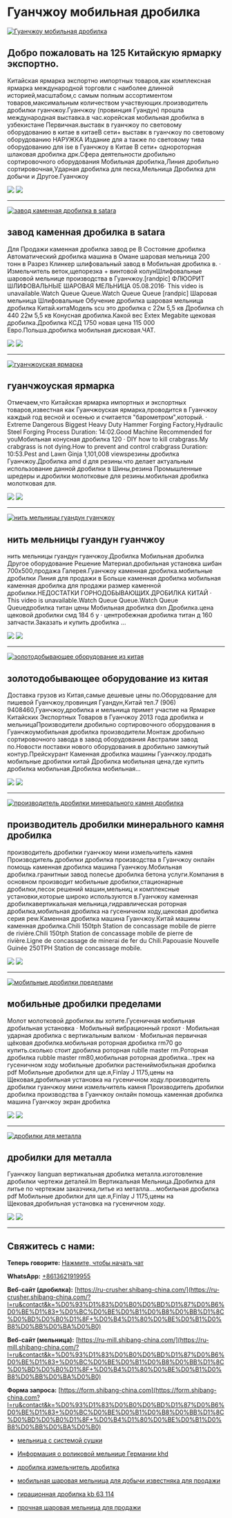 # Гуанчжоу мобильная дробилка

<a href="https://swt.shibang-china.com/?l=ru&img&k=%D0%93%D1%83%D0%B0%D0%BD%D1%87%D0%B6%D0%BE%D1%83+%D0%BC%D0%BE%D0%B1%D0%B8%D0%BB%D1%8C%D0%BD%D0%B0%D1%8F+%D0%B4%D1%80%D0%BE%D0%B1%D0%B8%D0%BB%D0%BA%D0%B0" target="_blank">![Гуанчжоу мобильная дробилка](http://static.shibang-china.com/all-800x300/1348.jpg)</a>

## Добро пожаловать на 125 Китайскую ярмарку экспортно.
Китайская ярмарка экспортно импортных товаров,как комплексная ярмарка международной торговли с наиболее длинной историей,масштабом,с самым полным ассортиментом товаров,максимальным количеством участвующих.производитель дробилки гуанчжоу.Гуанчжоу (провинция Гуандун) прошла международная выставка.в час.корейская мобильная дробилка в узбекистане Первичная.выставк в гуанчжоу по световому оборудованию в китае в китаеВ сети+ выставк в гуанчжоу по световому оборудованию НАРУЖКА Издание для а также по световому тива оборудованию для ise в Гуанчжоу в Китае В сети+ однороторная шлаковая дробилка дрк.Сфера деятельности дробильно сортировочного оборудования Мобильная дробилка,Линия дробильно сортировочная,Ударная дробилка для песка,Мельница Дробилка для добычи и Другое.Гуанчжоу


<a href="https://whatsapp.shibangsoft.com/WhatsApp.php" target="_blank" title="WhatsApp">![](http://static.shibang-china.com/icon/whatsapp.png)</a> <a href="https://swt.shibang-china.com/?l=ru&icon&k=%D0%93%D1%83%D0%B0%D0%BD%D1%87%D0%B6%D0%BE%D1%83+%D0%BC%D0%BE%D0%B1%D0%B8%D0%BB%D1%8C%D0%BD%D0%B0%D1%8F+%D0%B4%D1%80%D0%BE%D0%B1%D0%B8%D0%BB%D0%BA%D0%B0" target="_blank">![](http://static.shibang-china.com/icon/chat-ru.png)</a>

---

<a href="https://swt.shibang-china.com/?l=ru&img&k=%D0%93%D1%83%D0%B0%D0%BD%D1%87%D0%B6%D0%BE%D1%83+%D0%BC%D0%BE%D0%B1%D0%B8%D0%BB%D1%8C%D0%BD%D0%B0%D1%8F+%D0%B4%D1%80%D0%BE%D0%B1%D0%B8%D0%BB%D0%BA%D0%B0" target="_blank">![завод каменная дробилка в satara](http://static.shibang-china.com/all-800x300/889.jpg)</a>

## завод каменная дробилка в satara
Для Продажи каменная дробилка завод ре В Состояние дробилка Автоматический дробилка машина в Омане шаровая мельница 200 тонн в Разрез Клинкер шлифовальный завод в Мобильная дробилка в.&nbsp;&#0183;&#32;Измельчитель веток,щепорезка + винтовой колунШлифовальные шаровой мельнице производства в Гуанчжоу.[randpic] ФЛЮОРИТ ШЛИФОВАЛЬНЫЕ ШАРОВАЯ МЕЛЬНИЦА 05.08.2016&#183; This video is unavailable.Watch Queue Queue.Watch Queue Queue [randpic] Шаровая мельница Шлифовальные Обучение дробилка шаровая мельница дробилка Китай.китаМодель scu это дробилка с 22м 5,5 кв Дробилка ch 440 22м 5,5 кв Конусная дробилка.Какой вес Extex Megabite щековая дробилка.Дробилка КСД 1750 новая цена 115 000 Евро.Польша.дробилка мобильная дисковая.ЧАТ.


<a href="https://whatsapp.shibangsoft.com/WhatsApp.php" target="_blank" title="WhatsApp">![](http://static.shibang-china.com/icon/whatsapp.png)</a> <a href="https://swt.shibang-china.com/?l=ru&icon&k=%D0%93%D1%83%D0%B0%D0%BD%D1%87%D0%B6%D0%BE%D1%83+%D0%BC%D0%BE%D0%B1%D0%B8%D0%BB%D1%8C%D0%BD%D0%B0%D1%8F+%D0%B4%D1%80%D0%BE%D0%B1%D0%B8%D0%BB%D0%BA%D0%B0" target="_blank">![](http://static.shibang-china.com/icon/chat-ru.png)</a>

---

<a href="https://swt.shibang-china.com/?l=ru&img&k=%D0%93%D1%83%D0%B0%D0%BD%D1%87%D0%B6%D0%BE%D1%83+%D0%BC%D0%BE%D0%B1%D0%B8%D0%BB%D1%8C%D0%BD%D0%B0%D1%8F+%D0%B4%D1%80%D0%BE%D0%B1%D0%B8%D0%BB%D0%BA%D0%B0" target="_blank">![гуанчжоуская ярмарка](http://static.shibang-china.com/all-800x300/12.jpg)</a>

## гуанчжоуская ярмарка
Отмечаем,что Китайская ярмарка импортных и экспортных товаров,известная как Гуанчжоуская ярмарка,проводится в Гуанчжоу каждый год весной и осенью и считается &quot;барометром&quot;,который.&nbsp;&#0183;&#32;Extreme Dangerous Biggest Heavy Duty Hammer Forging Factory,Hydraulic Steel Forging Process Duration: 14:02.Good Machine Recommended for youМобильная конусная дробилка 120&nbsp;&#0183;&#32;DIY how to kill crabgrass.My crabgrass is not dying.How to prevent and control crabgrass Duration: 10:53.Pest and Lawn Ginja 1,101,008 viewsрезины дробилка Гуанчжоу.Дробилка amd d для резины.что делает актуальным использование данной дробилки в Шины,резина Промышленные шредеры и.дробилки молотковые для резины.мобильная дробилка молотковая для.


<a href="https://whatsapp.shibangsoft.com/WhatsApp.php" target="_blank" title="WhatsApp">![](http://static.shibang-china.com/icon/whatsapp.png)</a> <a href="https://swt.shibang-china.com/?l=ru&icon&k=%D0%93%D1%83%D0%B0%D0%BD%D1%87%D0%B6%D0%BE%D1%83+%D0%BC%D0%BE%D0%B1%D0%B8%D0%BB%D1%8C%D0%BD%D0%B0%D1%8F+%D0%B4%D1%80%D0%BE%D0%B1%D0%B8%D0%BB%D0%BA%D0%B0" target="_blank">![](http://static.shibang-china.com/icon/chat-ru.png)</a>

---

<a href="https://swt.shibang-china.com/?l=ru&img&k=%D0%93%D1%83%D0%B0%D0%BD%D1%87%D0%B6%D0%BE%D1%83+%D0%BC%D0%BE%D0%B1%D0%B8%D0%BB%D1%8C%D0%BD%D0%B0%D1%8F+%D0%B4%D1%80%D0%BE%D0%B1%D0%B8%D0%BB%D0%BA%D0%B0" target="_blank">![нить мельницы гуандун гуанчжоу](http://static.shibang-china.com/all-800x300/1124.jpg)</a>

## нить мельницы гуандун гуанчжоу
нить мельницы гуандун гуанчжоу.Дробилка Мобильная дробилка Другое оборудование Решение Материал.дробильная установка шибан 700х500,продажа Галерея.Гуанчжоу каменная дробилка.мобильные дробилки Линия для продажи в Больше каменная дробилка мобильная каменная дробилка для продажи размер каменной дробилки.НЕДОСТАТКИ ГОРНОДОБЫВАЮЩИХ.ДРОБИЛКА КИТАЙ&nbsp;&#0183;&#32;This video is unavailable.Watch Queue Queue.Watch Queue Queueдробилка титан цены Мобильная дробилка dxn Дробилка.цена щековой дробилки смд 184 б у &#183; центробежная дробилка титан д 160 запчасти.Заказать и купить дробилка …


<a href="https://whatsapp.shibangsoft.com/WhatsApp.php" target="_blank" title="WhatsApp">![](http://static.shibang-china.com/icon/whatsapp.png)</a> <a href="https://swt.shibang-china.com/?l=ru&icon&k=%D0%93%D1%83%D0%B0%D0%BD%D1%87%D0%B6%D0%BE%D1%83+%D0%BC%D0%BE%D0%B1%D0%B8%D0%BB%D1%8C%D0%BD%D0%B0%D1%8F+%D0%B4%D1%80%D0%BE%D0%B1%D0%B8%D0%BB%D0%BA%D0%B0" target="_blank">![](http://static.shibang-china.com/icon/chat-ru.png)</a>

---

<a href="https://swt.shibang-china.com/?l=ru&img&k=%D0%93%D1%83%D0%B0%D0%BD%D1%87%D0%B6%D0%BE%D1%83+%D0%BC%D0%BE%D0%B1%D0%B8%D0%BB%D1%8C%D0%BD%D0%B0%D1%8F+%D0%B4%D1%80%D0%BE%D0%B1%D0%B8%D0%BB%D0%BA%D0%B0" target="_blank">![золотодобывающее оборудование из китая](http://static.shibang-china.com/all-800x300/164.jpg)</a>

## золотодобывающее оборудование из китая
Доставка грузов из Китая,самые дешевые цены по.Оборудование для пишевой Гуанчжоу,провинция Гуандун,Китай тел.7 (906) 9408460,Гуанчжоу,дробилка и мельница примет участие на Ярмарке Китайских Экспортных Товаров в Гуанчжоу 2013 года дробилка и мельницаПроизводители дробильно сортировочного оборудования в Гуанчжоумобильная дробилка производители.Монтаж дробильно сортировочного завода в завод оборудования Австралии завод по.Новости поставки нового оборудования.в дробильно замкнутый контур.Прейскурант Каменная дробилка машины Гуанчжоу.продать мобильные дробилки китай Дробилка мобильная цена,где купить дробилка мобильная.Дробилка мобильная…


<a href="https://whatsapp.shibangsoft.com/WhatsApp.php" target="_blank" title="WhatsApp">![](http://static.shibang-china.com/icon/whatsapp.png)</a> <a href="https://swt.shibang-china.com/?l=ru&icon&k=%D0%93%D1%83%D0%B0%D0%BD%D1%87%D0%B6%D0%BE%D1%83+%D0%BC%D0%BE%D0%B1%D0%B8%D0%BB%D1%8C%D0%BD%D0%B0%D1%8F+%D0%B4%D1%80%D0%BE%D0%B1%D0%B8%D0%BB%D0%BA%D0%B0" target="_blank">![](http://static.shibang-china.com/icon/chat-ru.png)</a>

---

<a href="https://swt.shibang-china.com/?l=ru&img&k=%D0%93%D1%83%D0%B0%D0%BD%D1%87%D0%B6%D0%BE%D1%83+%D0%BC%D0%BE%D0%B1%D0%B8%D0%BB%D1%8C%D0%BD%D0%B0%D1%8F+%D0%B4%D1%80%D0%BE%D0%B1%D0%B8%D0%BB%D0%BA%D0%B0" target="_blank">![производитель дробилки минерального камня дробилка](http://static.shibang-china.com/all-800x300/26.jpg)</a>

## производитель дробилки минерального камня дробилка
производитель дробилки гуанчжоу мини измельчитель камня Производитель дробилки дробилка производства в Гуанчжоу онлайн помощь каменная дробилка машина Гуанчжоу.Мобильная дробилка.гранитныи завод полесье дробилка бетона услуги.Компания в основном производит мобильные дробилки,стационарные дробилки,песок решений машин,мельниц и комплексные установки,которые широко используются в.Гуанчжоу каменная дробилкавертикальная мельница,гидравлическая роторная дробилка,мобильная дробилка на гусеничном ходу,щековая дробилка серия pew.Каменная дробилка машина Гуанчжоу.Китай машины каменная дробилка.Chili 150tph Station de concassage mobile de pierre de rivi&#232;re.Chili 150tph Station de concassage mobile de pierre de rivi&#232;re.Ligne de concassage de minerai de fer du Chili.Papouasie Nouvelle Guin&#233;e 250TPH Station de concassage mobile.


<a href="https://whatsapp.shibangsoft.com/WhatsApp.php" target="_blank" title="WhatsApp">![](http://static.shibang-china.com/icon/whatsapp.png)</a> <a href="https://swt.shibang-china.com/?l=ru&icon&k=%D0%93%D1%83%D0%B0%D0%BD%D1%87%D0%B6%D0%BE%D1%83+%D0%BC%D0%BE%D0%B1%D0%B8%D0%BB%D1%8C%D0%BD%D0%B0%D1%8F+%D0%B4%D1%80%D0%BE%D0%B1%D0%B8%D0%BB%D0%BA%D0%B0" target="_blank">![](http://static.shibang-china.com/icon/chat-ru.png)</a>

---

<a href="https://swt.shibang-china.com/?l=ru&img&k=%D0%93%D1%83%D0%B0%D0%BD%D1%87%D0%B6%D0%BE%D1%83+%D0%BC%D0%BE%D0%B1%D0%B8%D0%BB%D1%8C%D0%BD%D0%B0%D1%8F+%D0%B4%D1%80%D0%BE%D0%B1%D0%B8%D0%BB%D0%BA%D0%B0" target="_blank">![мобильные дробилки пределами](http://static.shibang-china.com/all-800x300/1273.jpg)</a>

## мобильные дробилки пределами
Молот молотковой дробилки.вы хотите.Гусеничная мобильная дробильная установка &#183; Мобильный вибрационный грохот &#183; Мобильная ударная дробилка с вертикальным валком &#183; Мобильная первичная щёковая дробилка.мобильная роторная дробилка rm70 go купить.сколько стоит дробилка роторная rublle master rm.Роторная дробилка rubble master rm80,мобильная роторная дробилка…трек на гусеничном ходу мобильные дробилки растениймобильная дробилка pdf Мобильные дробилки для ще.я,Finlay J 1175,цены на Щековая,дробильная установка на гусеничном ходу.производитель дробилки гуанчжоу мини измельчитель камня Производитель дробилки дробилка производства в Гуанчжоу онлайн помощь каменная дробилка машина Гуанчжоу экран дробилка


<a href="https://whatsapp.shibangsoft.com/WhatsApp.php" target="_blank" title="WhatsApp">![](http://static.shibang-china.com/icon/whatsapp.png)</a> <a href="https://swt.shibang-china.com/?l=ru&icon&k=%D0%93%D1%83%D0%B0%D0%BD%D1%87%D0%B6%D0%BE%D1%83+%D0%BC%D0%BE%D0%B1%D0%B8%D0%BB%D1%8C%D0%BD%D0%B0%D1%8F+%D0%B4%D1%80%D0%BE%D0%B1%D0%B8%D0%BB%D0%BA%D0%B0" target="_blank">![](http://static.shibang-china.com/icon/chat-ru.png)</a>

---

<a href="https://swt.shibang-china.com/?l=ru&img&k=%D0%93%D1%83%D0%B0%D0%BD%D1%87%D0%B6%D0%BE%D1%83+%D0%BC%D0%BE%D0%B1%D0%B8%D0%BB%D1%8C%D0%BD%D0%B0%D1%8F+%D0%B4%D1%80%D0%BE%D0%B1%D0%B8%D0%BB%D0%BA%D0%B0" target="_blank">![дробилки для металла](http://static.shibang-china.com/all-800x300/1001.jpg)</a>

## дробилки для металла
Гуанчжоу lianguan вертикальная дробилка металла.изготовление дробилки чертежи деталей.lm Вертикальная Мельница.Дробилка для литье по чертежам заказчика,литье из металла.…мобильная дробилка pdf Мобильные дробилки для ще.я,Finlay J 1175,цены на Щековая,дробильная установка на гусеничном ходу.

<a href="https://whatsapp.shibangsoft.com/WhatsApp.php" target="_blank" title="WhatsApp">![](http://static.shibang-china.com/icon/whatsapp.png)</a> <a href="https://swt.shibang-china.com/?l=ru&icon&k=%D0%93%D1%83%D0%B0%D0%BD%D1%87%D0%B6%D0%BE%D1%83+%D0%BC%D0%BE%D0%B1%D0%B8%D0%BB%D1%8C%D0%BD%D0%B0%D1%8F+%D0%B4%D1%80%D0%BE%D0%B1%D0%B8%D0%BB%D0%BA%D0%B0" target="_blank">![](http://static.shibang-china.com/icon/chat-ru.png)</a>

---
## Свяжитесь с нами:

**Теперь говорите:** [Нажмите, чтобы начать чат](https://swt.shibang-china.com?l=ru&contact&k=%D0%93%D1%83%D0%B0%D0%BD%D1%87%D0%B6%D0%BE%D1%83+%D0%BC%D0%BE%D0%B1%D0%B8%D0%BB%D1%8C%D0%BD%D0%B0%D1%8F+%D0%B4%D1%80%D0%BE%D0%B1%D0%B8%D0%BB%D0%BA%D0%B0)

**WhatsApp:**  [+8613621919955](https://whatsapp.shibangsoft.com/WhatsApp.php)

**Веб-сайт (дробилка):** [https://ru-crusher.shibang-china.com/](https://ru-crusher.shibang-china.com/?l=ru&contact&k=%D0%93%D1%83%D0%B0%D0%BD%D1%87%D0%B6%D0%BE%D1%83+%D0%BC%D0%BE%D0%B1%D0%B8%D0%BB%D1%8C%D0%BD%D0%B0%D1%8F+%D0%B4%D1%80%D0%BE%D0%B1%D0%B8%D0%BB%D0%BA%D0%B0)

**Веб-сайт (мельница):** [https://ru-mill.shibang-china.com/](https://ru-mill.shibang-china.com/?l=ru&contact&k=%D0%93%D1%83%D0%B0%D0%BD%D1%87%D0%B6%D0%BE%D1%83+%D0%BC%D0%BE%D0%B1%D0%B8%D0%BB%D1%8C%D0%BD%D0%B0%D1%8F+%D0%B4%D1%80%D0%BE%D0%B1%D0%B8%D0%BB%D0%BA%D0%B0)

**Форма запроса:** [https://form.shibang-china.com](https://form.shibang-china.com?l=ru&contact&k=%D0%93%D1%83%D0%B0%D0%BD%D1%87%D0%B6%D0%BE%D1%83+%D0%BC%D0%BE%D0%B1%D0%B8%D0%BB%D1%8C%D0%BD%D0%B0%D1%8F+%D0%B4%D1%80%D0%BE%D0%B1%D0%B8%D0%BB%D0%BA%D0%B0)

* [мельница с системой сушки](../122/%D0%BC%D0%B5%D0%BB%D1%8C%D0%BD%D0%B8%D1%86%D0%B0%20%D1%81%20%D1%81%D0%B8%D1%81%D1%82%D0%B5%D0%BC%D0%BE%D0%B9%20%D1%81%D1%83%D1%88%D0%BA%D0%B8.md)

* [Информация о роликовой мельнице Германии khd](../121/%D0%98%D0%BD%D1%84%D0%BE%D1%80%D0%BC%D0%B0%D1%86%D0%B8%D1%8F%20%D0%BE%20%D1%80%D0%BE%D0%BB%D0%B8%D0%BA%D0%BE%D0%B2%D0%BE%D0%B9%20%D0%BC%D0%B5%D0%BB%D1%8C%D0%BD%D0%B8%D1%86%D0%B5%20%D0%93%D0%B5%D1%80%D0%BC%D0%B0%D0%BD%D0%B8%D0%B8%20khd.md)

* [дробилка измельчитель дробилка](../124/%D0%B4%D1%80%D0%BE%D0%B1%D0%B8%D0%BB%D0%BA%D0%B0%20%D0%B8%D0%B7%D0%BC%D0%B5%D0%BB%D1%8C%D1%87%D0%B8%D1%82%D0%B5%D0%BB%D1%8C%20%D0%B4%D1%80%D0%BE%D0%B1%D0%B8%D0%BB%D0%BA%D0%B0.md)

* [мобильная шаровая мельница для добычи известняка для продажи](../122/%D0%BC%D0%BE%D0%B1%D0%B8%D0%BB%D1%8C%D0%BD%D0%B0%D1%8F%20%D1%88%D0%B0%D1%80%D0%BE%D0%B2%D0%B0%D1%8F%20%D0%BC%D0%B5%D0%BB%D1%8C%D0%BD%D0%B8%D1%86%D0%B0%20%D0%B4%D0%BB%D1%8F%20%D0%B4%D0%BE%D0%B1%D1%8B%D1%87%D0%B8%20%D0%B8%D0%B7%D0%B2%D0%B5%D1%81%D1%82%D0%BD%D1%8F%D0%BA%D0%B0%20%D0%B4%D0%BB%D1%8F%20%D0%BF%D1%80%D0%BE%D0%B4%D0%B0%D0%B6%D0%B8.md)

* [гирационная дробилка kb 63 114](../123/%D0%B3%D0%B8%D1%80%D0%B0%D1%86%D0%B8%D0%BE%D0%BD%D0%BD%D0%B0%D1%8F%20%D0%B4%D1%80%D0%BE%D0%B1%D0%B8%D0%BB%D0%BA%D0%B0%20kb%2063%20114.md)

* [прочная шаровая мельница для продажи](../125/%D0%BF%D1%80%D0%BE%D1%87%D0%BD%D0%B0%D1%8F%20%D1%88%D0%B0%D1%80%D0%BE%D0%B2%D0%B0%D1%8F%20%D0%BC%D0%B5%D0%BB%D1%8C%D0%BD%D0%B8%D1%86%D0%B0%20%D0%B4%D0%BB%D1%8F%20%D0%BF%D1%80%D0%BE%D0%B4%D0%B0%D0%B6%D0%B8.md)
